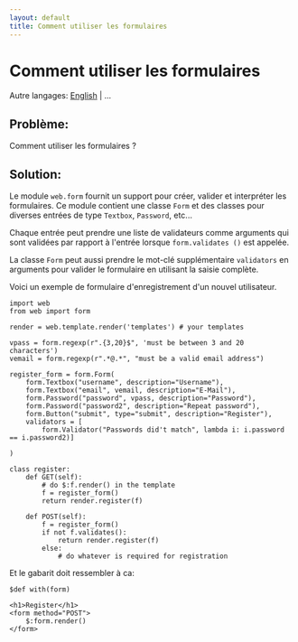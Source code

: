 ```yaml
---
layout: default
title: Comment utiliser les formulaires
---
```


# Comment utiliser les formulaires

Autre langages: [English](/../forms) | ...

## Problème:

Comment utiliser les formulaires ?

## Solution:

Le module `web.form`  fournit un support pour créer, valider et interpréter les formulaires.
Ce module contient une classe `Form` et des classes pour diverses entrées de type `Textbox`, `Password`, etc...

Chaque entrée peut prendre une liste de validateurs comme arguments qui sont validées par rapport à l'entrée lorsque `form.validates ()` est appelée.

La classe `Form` peut aussi prendre le mot-clé supplémentaire `validators` en arguments pour valider le formulaire en utilisant la saisie complète.

Voici un exemple de formulaire d'enregistrement d'un nouvel utilisateur.

    import web
    from web import form

    render = web.template.render('templates') # your templates

    vpass = form.regexp(r".{3,20}$", 'must be between 3 and 20 characters')
    vemail = form.regexp(r".*@.*", "must be a valid email address")

    register_form = form.Form(
        form.Textbox("username", description="Username"),
        form.Textbox("email", vemail, description="E-Mail"),
        form.Password("password", vpass, description="Password"),
        form.Password("password2", description="Repeat password"),
        form.Button("submit", type="submit", description="Register"),
        validators = [
            form.Validator("Passwords did't match", lambda i: i.password == i.password2)]

    )

    class register:
        def GET(self):
            # do $:f.render() in the template
            f = register_form()
            return render.register(f)

        def POST(self):
            f = register_form()
            if not f.validates():
                return render.register(f)
            else:
                # do whatever is required for registration

Et le gabarit doit ressembler à ca:

    $def with(form)

    <h1>Register</h1>
    <form method="POST">
        $:form.render()
    </form>

